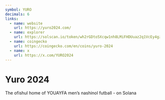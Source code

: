 ```yaml
---
symbol: YURO
decimals: 6
links:
  - name: website
    url: https://yuro2024.com/
  - name: explorer
    url: https://solscan.io/token/wh2rGDto5Xcqw1nh8LMiFHDUuaz2q1VcEy4gzG7uvTw
  - name: coingecko
    url: https://coingecko.com/en/coins/yuro-2024
  - name: x
    url: https://x.com/YURO2024
---
```


# Yuro 2024

The ofishul home of YOUAYFA men’s nashinol futball - on Solana
